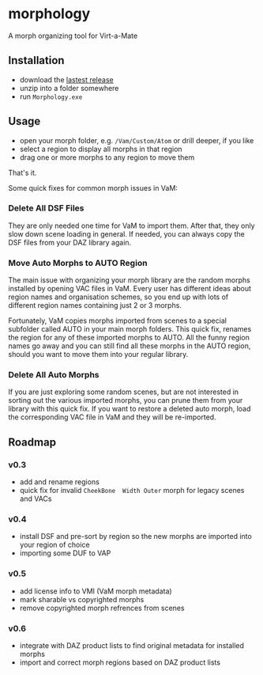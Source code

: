 # morphology
A morph organizing tool for Virt-a-Mate

## Installation
- download the [lastest release](https://github.com/morph1sm/morphology/releases)
- unzip into a folder somewhere
- run `Morphology.exe`

## Usage
- open your morph folder, e.g. `/Vam/Custom/Atom` or drill deeper, if you like
- select a region to display all morphs in that region
- drag one or more morphs to any region to move them

That's it.

Some quick fixes for common morph issues in VaM:

### Delete All DSF Files
They are only needed one time for VaM to import them. After that, they only slow down scene loading in general. If needed, you can always copy the DSF files from your DAZ library again.

### Move Auto Morphs to AUTO Region
The main issue with organizing your morph library are the random morphs installed by opening VAC files in VaM. Every user has different ideas about region names and organisation schemes, so you end up with lots of different region names containing just 2 or 3 morphs.

Fortunately, VaM copies morphs imported from scenes to a special subfolder called AUTO in your main morph folders. This quick fix, renames the region for any of these imported morphs to AUTO. All the funny region names go away and you can still find all these morphs in the AUTO region, should you want to move them into your regular library.

### Delete All Auto Morphs
If you are just exploring some random scenes, but are not interested in sorting out the various imported morphs, you can prune them from your library with this quick fix. If you want to restore a deleted auto morph, load the corresponding VAC file in VaM and they will be re-imported.


## Roadmap
### v0.3
- add and rename regions
- quick fix for invalid `CheekBone  Width Outer` morph for legacy scenes and VACs

### v0.4
- install DSF and pre-sort by region so the new morphs are imported into your region of choice
- importing some DUF to VAP

### v0.5
- add license info to VMI (VaM morph metadata)
- mark sharable vs copyrighted morphs
- remove copyrighted morph refrences from scenes

### v0.6
- integrate with DAZ product lists to find original metadata for installed morphs
- import and correct morph regions based on DAZ product lists

